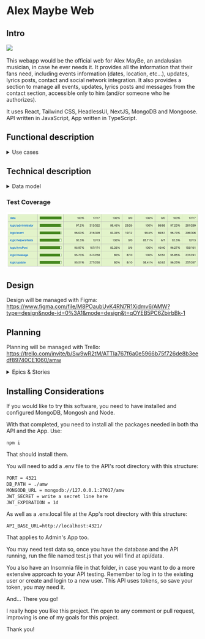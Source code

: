 # Alex Maybe Web

## Intro

![](doc/AlexSings.gif)

This webapp would be the official web for Alex MayBe, an andalusian musician, in case he ever needs it. It provides all the information that their fans need, including events information (dates, location, etc...), updates, lyrics posts, contact and social network integration. It also provides a section to manage all events, updates, lyrics posts and messages from the contact section, accessible only to him (and/or someone who he authorizes).

It uses React, Tailwind CSS, HeadlessUI, NextJS, MongoDB and Mongoose. API written in JavaScript, App written in TypeScript.

## Functional description

<details>

<summary> Use cases </summary>

- add administrator
- authenticate administrator
- modify administrator credentials
- delete administrator

- see events list
- add event
- modify event
- remove event

- see updates list
- add update
- modify update
- remove update

- see lyrics list
- add lyric post
- modify lyric post
- delete lyric post

- see messages list
- read message
- delete message

- see update
- see event
- see lyric post
- create message

</details>

## Technical description

<details>

<summary> Data model </summary>

Administrator
- id (oid)
- name (string)
- email (string)
- password (string)

Update
- id (string)
- author (oid, refers to Administrator id)
- title (string)
- image (string)
- text (string)
- rss message text (string)
- date (date)
- visibility (boolean)

Event
- id(string)
- author (oid, refers to Administrator id)
- title (string)
- date (date)
- location (string)
- text (string)
- links (array of links)
- visibility (boolean)


Lyric Post
- id (string)
- author (oid, refers to Administrator id)
- title (string)
- media link (array of string)
- text (string)
- song info (string)
- date (date)
- visibility (boolean)

Message
- id (string)
- author (user email)
- title (string)
- text (string)
- date (date)
- status (boolean)

Users Data
- users mail (array of users mail)

Social Networks
- id (string)
- name (string)
- link (string)
</details>

### Test Coverage

![](doc/coverage.png)

## Design
Design will be managed with Figma: https://www.figma.com/file/M8POaubUvK4RN7R1Xidmv6/AMW?type=design&node-id=0%3A1&mode=design&t=qOYEB5PC6ZbirbBk-1
## Planning
Planning will be managed with Trello: https://trello.com/invite/b/Sw9wR2tM/ATTIa767f6a0e5966b75f726de8b3eedf89740CE1060/amw


<details>

<summary>Epics & Stories </summary>

#### Add Administrator

- Me as an administrator, I want to add another administrator

##### Tasks

- Set up MongoDB
- Initiate core API functionality
- Create Mongoose model
- Set up Mongoose
- Create an administrator manually
- Implement add administrator

#### Authenticate Administrator

- Me as an administrator, I want to add authenticate myself in the system

##### Tasks

- Create tokenizer and encryption
- Implement authenticate administrator
- Modify add administrator so it requires authentication

#### Modify Administrator Credentials

- Me ad an administrator, I want to modify my credentials.

##### Task

- Implement modify credentials

#### Delete Administrator

- Me as an administrator, I want to delete an administrator account

##### Task

- Implement delete administrator

#### See Event List

- Me as an administrator, I want to see the event list
- Me as a user, I want to see the event list

##### Task

- Implement event listing

#### Add Event

- Me as an administrator, I want to create an event

###### Task

- Implement add event

#### Modify Event

- Me as an administrator, I want to modify an event information

##### Task

- Implement modify event

#### Delete Event

- Me as an adminitrator, I want to delete an event

##### Task

- Implement delete event

#### See Updates List

- Me as an administrator, I want to see the updates list
- Me as a user, I want to see the updates list

##### Task

- Implement updates listing

#### Add Update

- Me as an administrator, I want to create an update and push it to RSS if it's visible

###### Task

- Implement add update

#### Modify Update

- Me as an administrator, I want to modify an update information

##### Task

- Implement modify update

#### Delete Update

- Me as an adminitrator, I want to delete an update

##### Task

- Implement delete update


#### See Lyrics List

- Me as an administrator, I want to see the lyrics list
- Me as a user, I want to see the lyrics list

##### Task

- Implement lyrics listing

#### Add Lyric Post

- Me as an administrator, I want to create an lyric post

###### Task

- Implement add lyric post

#### Modify Lyric Post

- Me as an administrator, I want to modify a lyric post

##### Task

- Implement modify lyric post

#### Delete Lyric Post

- Me as an administrator, I want to delete a lyric post

##### Task

- Implement delete lyric post

#### See Message List

- Me as an administrator, I want to see the messages list

##### Task

- Implement messages listing

#### Read Message

- Me as an administrator, I want to read a message

###### Task

- Implement read message

#### Delete Message

- Me as an administrator, I want to delete a message

##### Task

- Implement delete message

#### Create Message

- Me as a user, I want to create a message

##### Task

- Implement create message

#### See Event

- Me as a user, I want to see an event

##### Task

- Implement see event

#### See Update

- Me as a user, I want to see an update

##### Task

- Implement see update

#### See Lyric Post

- Me as a user, I want to see a lyric post

##### Task

- Implement see lyric post

</details>

## Installing Considerations

If you would like to try this software, you need to have installed and configured MongoDB, Mongosh and Node.

With that completed, you need to install all the packages needed in both tha API and the App. Use:

```
npm i
```

That should install them.

You will need to add a .env file to the API's root directory with this structure:

```
PORT = 4321
DB_PATH = ./amw
MONGODB_URL = mongodb://127.0.0.1:27017/amw
JWT_SECRET = write a secret line here
JWT_EXPIRATION = 1d
```

As well as a .env.local file at the App's root directory with this structure:

```
API_BASE_URL=http://localhost:4321/
```
That applies to Admin's App too.

You may need test data so, once you have the database and the API running, run the file named test.js that you will find at api/data.

You also have an Insomnia file in that folder, in case you want to do a more extensive approach to your API testing. Remember to log in to the existing user or create and login to a new user. This API uses tokens, so save your token, you may need it.

And... There you go!

I really hope you like this project. I'm open to any comment or pull request, improving is one of my goals for this project.

Thank you!